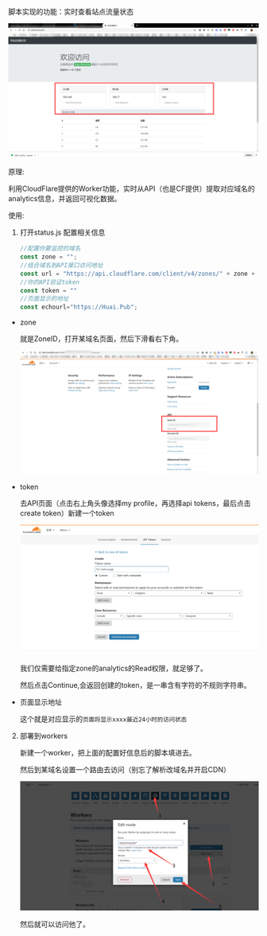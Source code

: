 脚本实现的功能：实时查看站点流量状态

![](./img/0.png)

原理:

利用CloudFlare提供的Worker功能，实时从API（也是CF提供）提取对应域名的analytics信息，并返回可视化数据。

使用:

1. 打开status.js 配置相关信息

   ``` Javascript 
   //配置你要监控的域名
   const zone = "";
   //组合域名到API接口访问地址
   const url = "https://api.cloudflare.com/client/v4/zones/" + zone + "/analytics/dashboard?since=-1440&continuous=true";
   //你的API验证token
   const token = ""
   //页面显示的地址
   const echourl="https://Huai.Pub";
   ```

+ zone 

  就是ZoneID，打开某域名页面，然后下滑看右下角。

  ![](./img/1.png)

+ token

  去API页面（点击右上角头像选择my profile，再选择api tokens，最后点击create token）新建一个token

  ![](./img/2.png)

  我们仅需要给指定zone的analytics的Read权限，就足够了。

  然后点击Continue,会返回创建的token，是一串含有字符的不规则字符串。

+ 页面显示地址

  这个就是对应显示的`页面将显示xxxx最近24小时的访问状态`  

2. 部署到workers

   新建一个worker，把上面的配置好信息后的脚本填进去。

   然后到某域名设置一个路由去访问（别忘了解析改域名并开启CDN）

   ![](./img/3.png)

   然后就可以访问他了。